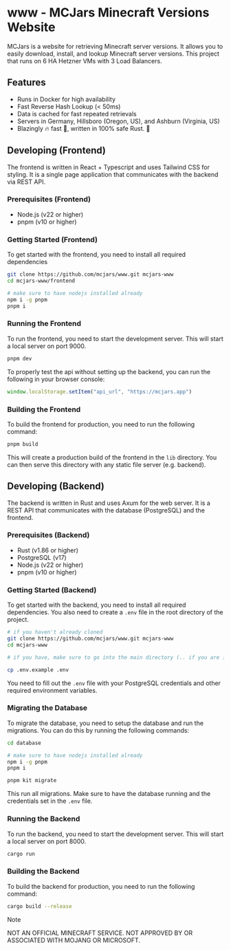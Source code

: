 # www - MCJars Minecraft Versions Website

MCJars is a website for retrieving Minecraft server versions. It allows you to easily download, install, and lookup Minecraft server versions. This project that runs on 6 HA Hetzner VMs with 3 Load Balancers.

## Features

- Runs in Docker for high availability
- Fast Reverse Hash Lookup (< 50ms)
- Data is cached for fast repeated retrievals
- Servers in Germany, Hillsboro (Oregon, US), and Ashburn (Virginia, US)
- Blazingly 🔥 fast 🚀, written in 100% safe Rust. 🦀

## Developing (Frontend)

The frontend is written in React + Typescript and uses Tailwind CSS for styling. It is a single page application that communicates with the backend via REST API.

### Prerequisites (Frontend)

- Node.js (v22 or higher)
- pnpm (v10 or higher)

### Getting Started (Frontend)

To get started with the frontend, you need to install all required dependencies

```bash
git clone https://github.com/mcjars/www.git mcjars-www
cd mcjars-www/frontend

# make sure to have nodejs installed already
npm i -g pnpm
pnpm i
```

### Running the Frontend

To run the frontend, you need to start the development server. This will start a local server on port 9000.

```bash
pnpm dev
```

To properly test the api without setting up the backend, you can run the following in your browser console:

```javascript
window.localStorage.setItem("api_url", "https://mcjars.app")
```

### Building the Frontend

To build the frontend for production, you need to run the following command:

```bash
pnpm build
```

This will create a production build of the frontend in the `lib` directory. You can then serve this directory with any static file server (e.g. backend).

## Developing (Backend)

The backend is written in Rust and uses Axum for the web server. It is a REST API that communicates with the database (PostgreSQL) and the frontend.

### Prerequisites (Backend)

- Rust (v1.86 or higher)
- PostgreSQL (v17)
- Node.js (v22 or higher)
- pnpm (v10 or higher)

### Getting Started (Backend)

To get started with the backend, you need to install all required dependencies. You also need to create a `.env` file in the root directory of the project.

```bash
# if you haven't already cloned
git clone https://github.com/mcjars/www.git mcjars-www
cd mcjars-www

# if you have, make sure to go into the main directory (.. if you are in frontend)

cp .env.example .env
```

You need to fill out the `.env` file with your PostgreSQL credentials and other required environment variables.

### Migrating the Database

To migrate the database, you need to setup the database and run the migrations. You can do this by running the following commands:

```bash
cd database

# make sure to have nodejs installed already
npm i -g pnpm
pnpm i

pnpm kit migrate
```

This run all migrations. Make sure to have the database running and the credentials set in the `.env` file.

### Running the Backend

To run the backend, you need to start the development server. This will start a local server on port 8000.

```bash
cargo run
```

### Building the Backend

To build the backend for production, you need to run the following command:

```bash
cargo build --release
```

> [!NOTE]
> NOT AN OFFICIAL MINECRAFT SERVICE. NOT APPROVED BY OR ASSOCIATED WITH MOJANG OR MICROSOFT.
